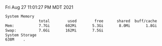 Fri Aug 27 11:01:27 PM MDT 2021
```bash
System Memory
               total        used        free      shared  buff/cache   available
Mem:           7.7Gi       602Mi       5.3Gi       8.0Mi       1.8Gi       6.8Gi
Swap:          7.6Gi       162Mi       7.5Gi
System Storage
638M	.
```
```bash
